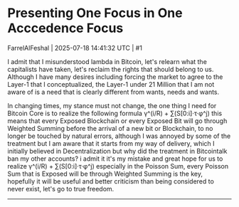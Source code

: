 # Presenting One Focus in One Acccedence Focus

FarrelAlFeshal | 2025-07-18 14:41:32 UTC | #1

I admit that I misunderstood lambda in Bitcoin, let's relearn what the capitalists have taken, let's reclaim the rights that should belong to us. Although I have many desires including forcing the market to agree to the Layer-1 that I conceptualized, the Layer-1 under 21 Million that I am not aware of is a need that is clearly different from wants, needs and wants.

In changing times, my stance must not change, the one thing I need for Bitcoin Core is to realize the following formula γ^(i/R) + ∑(S[0:i]·τ·φ^j) this means that every Exposed Blockchain or every Exposed Bit will go through Weighted Summing before the arrival of a new bit or Blockchain, to no longer be touched by natural errors, although I was annoyed by some of the treatment but I am aware that it starts from my way of delivery, which I initially believed in Decentralization but why did the treatment in Bitcointalk ban my other accounts? i admit it it's my mistake and great hope for us to realize γ^(i/R) + ∑(S[0:i]·τ·φ^j) especially in the Poisson Sum, every Poisson Sum that is Exposed will be through Weighted Summing is the key, hopefully it will be useful and better criticism than being considered to never exist, let's go to true freedom.

-------------------------

